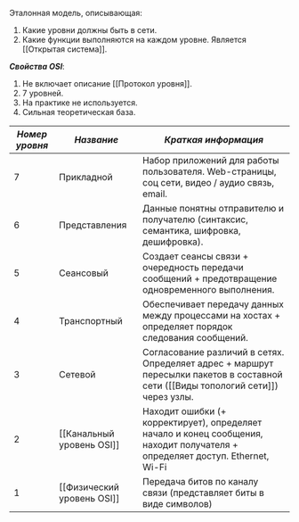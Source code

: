 Эталонная модель, описывающая:
1. Какие уровни должны быть в сети.
2. Какие функции выполняются на каждом уровне.
Является [[Открытая система]].

***Свойства OSI***:
1. Не включает описание [[Протокол уровня]].
2. 7 уровней.
3. На практике не используется.
4. Сильная теоретическая база.

| ***Номер уровня*** | ***Название***             | ***Краткая информация***                                                                                                           |
| ------------------ | -------------------------- | ---------------------------------------------------------------------------------------------------------------------------------- |
| 7                  | Прикладной                 | Набор приложений для работы пользователя. Web-страницы, соц сети, видео / аудио связь, email.                                      |
| 6                  | Представления              | Данные понятны отправителю и получателю (синтаксис, семантика, шифровка, дешифровка).                                              |
| 5                  | Сеансовый                  | Создает сеансы связи + очередность передачи сообщений + предотвращение одновременного выполнения.                                  |
| 4                  | Транспортный               | Обеспечивает передачу данных между процессами на хостах + определяет порядок следования сообщений.                                 |
| 3                  | Сетевой                    | Согласование различий в сетях. Определяет адрес + маршрут пересылки пакетов в составной сети ([[Виды топологий сети]]) через узлы. |
| 2                  | [[Канальный уровень OSI]]  | Находит ошибки (+ корректирует), определяет начало и конец сообщения, находит получателя + определяет доступ. Ethernet, Wi-Fi      |
| 1                  | [[Физический уровень OSI]] | Передача битов по каналу связи (представляет биты в виде символов)                                                                 |
